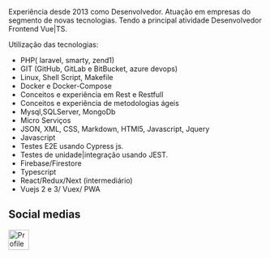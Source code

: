 Experiência desde 2013 como Desenvolvedor. Atuação em empresas do segmento de novas tecnologias. Tendo a principal atividade Desenvolvedor Frontend Vue|TS.

Utilização das tecnologias:
- PHP( laravel, smarty, zend1)
- GIT (GitHub, GitLab e BitBucket, azure devops)
- Linux, Shell Script, Makefile
- Docker e Docker-Compose
- Conceitos e experiência em Rest e Restfull
- Conceitos e experiência de metodologias ágeis
- Mysql,SQLServer, MongoDb
- Micro Serviços
- JSON, XML, CSS, Markdown, HTMl5, Javascript, Jquery
- Javascript
- Testes E2E usando Cypress js.
- Testes de unidade|integração usando JEST.
- Firebase/Firestore
- Typescript
- React/Redux/Next (intermediário)
- Vuejs 2 e 3/ Vuex/ PWA

## Social medias

[<img src="https://cdn0.iconfinder.com/data/icons/social-media-2091/100/social-06-256.png" width="40rem" alt="Profile" title="Profile"/>](https://www.linkedin.com/in/waller-jhonatan-b34047a8/)

<br>
